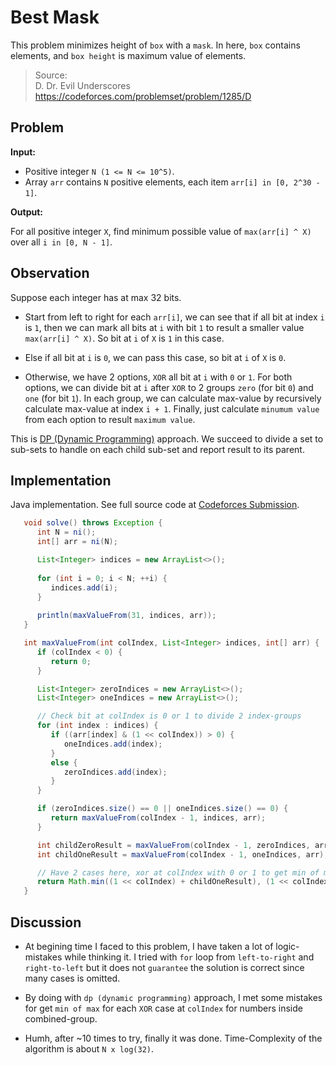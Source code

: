 # Best Mask

This problem minimizes height of `box` with a `mask`. In here, `box` contains elements, and `box height` is maximum value
of elements.

>Source:  
>D. Dr. Evil Underscores  
>https://codeforces.com/problemset/problem/1285/D


## Problem

**Input:**

- Positive integer `N (1 <= N <= 10^5)`.
- Array `arr` contains `N` positive elements, each item `arr[i] in [0, 2^30 - 1]`.

**Output:**

For all positive integer `X`, find minimum possible value of `max(arr[i] ^ X)` over all `i in [0, N - 1]`.


## Observation

Suppose each integer has at max 32 bits.

- Start from left to right for each `arr[i]`, we can see that if all bit at index `i` is `1`,
then we can mark all bits at `i` with bit `1` to result a smaller value `max(arr[i] ^ X)`.
So bit at `i` of `X` is `1` in this case.

- Else if all bit at `i` is `0`, we can pass this case, so bit at `i` of `X` is `0`.

- Otherwise, we have 2 options, `XOR` all bit at `i` with `0` or `1`. For both options,
we can divide bit at `i` after `XOR` to 2 groups `zero` (for bit `0`) and `one` (for bit `1`).
In each group, we can calculate max-value by recursively calculate max-value at index `i + 1`.
Finally, just calculate `minumum value` from each option to result `maximum value`.

This is [DP (Dynamic Programming)](https://en.wikipedia.org/wiki/Dynamic_programming) approach.
We succeed to divide a set to sub-sets to handle on each child sub-set and report result
to its parent.


## Implementation

Java implementation. See full source code at [Codeforces Submission](https://codeforces.com/contest/1285/submission/68962540).

```java
   void solve() throws Exception {
      int N = ni();
      int[] arr = ni(N);

      List<Integer> indices = new ArrayList<>();
      
      for (int i = 0; i < N; ++i) {
         indices.add(i);
      }
      
      println(maxValueFrom(31, indices, arr));
   }

   int maxValueFrom(int colIndex, List<Integer> indices, int[] arr) {
      if (colIndex < 0) {
         return 0;
      }

      List<Integer> zeroIndices = new ArrayList<>();
      List<Integer> oneIndices = new ArrayList<>();

      // Check bit at colIndex is 0 or 1 to divide 2 index-groups
      for (int index : indices) {
         if ((arr[index] & (1 << colIndex)) > 0) {
            oneIndices.add(index);
         }
         else {
            zeroIndices.add(index);
         }
      }

      if (zeroIndices.size() == 0 || oneIndices.size() == 0) {
         return maxValueFrom(colIndex - 1, indices, arr);
      }

      int childZeroResult = maxValueFrom(colIndex - 1, zeroIndices, arr);
      int childOneResult = maxValueFrom(colIndex - 1, oneIndices, arr);

      // Have 2 cases here, xor at colIndex with 0 or 1 to get min of max-results.
      return Math.min((1 << colIndex) + childOneResult), (1 << colIndex) + childZeroResult)););
   }
```


## Discussion

- At begining time I faced to this problem, I have taken a lot of logic-mistakes while thinking it.
I tried with `for` loop from `left-to-right` and `right-to-left` but it does not `guarantee` the solution
is correct since many cases is omitted.

- By doing with `dp (dynamic programming)` approach, I met some mistakes for get `min of max` for
each `XOR` case at `colIndex` for numbers inside combined-group.

- Humh, after ~10 times to try, finally it was done. Time-Complexity of the algorithm is
about `N x log(32)`.
